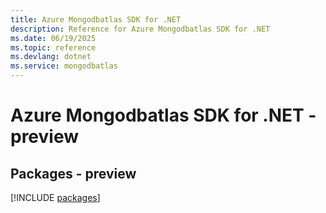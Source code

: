 ```yaml
---
title: Azure Mongodbatlas SDK for .NET
description: Reference for Azure Mongodbatlas SDK for .NET
ms.date: 06/19/2025
ms.topic: reference
ms.devlang: dotnet
ms.service: mongodbatlas
---
```

# Azure Mongodbatlas SDK for .NET - preview
## Packages - preview
[!INCLUDE [packages](mongodbatlas-index.md)]
